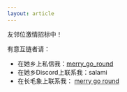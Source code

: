 ```yaml
---
layout: article
---
```


友邻位激情招标中！

有意互链者请：
- 在她乡上私信我：[merry_go_round](https://womenoverseas.com/u/merry_go_round/summary)
- 在她乡Discord上联系我：salami
- 在长毛象上联系我： [merry go round](https://douchi.space/@nerdsam)